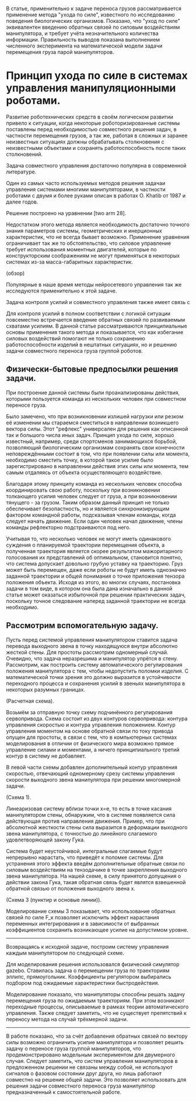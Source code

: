 В статье, применительно к задаче переноса грузов рассматривается применение метода "ухода по силе", известного по исследованию поведения биологических организмов. Показано, что "уход по силе" эквивалентен введению обратных связей по силовым воздействиям манипулятора, и требует учёта незначительного количества информации.
Правильность выводов показана выполнением численного эксперимента на математической модели задачи перемещения груза парой манипуляторов.

# Принцип ухода по силе в системах управления манипуляционными роботами.

Развитие роботехнических средств в своём логическом развитии привело к ситуации, когда некоторые роботоризированные системы поставлены перед необходимостью совместного решения задач, в частности перемещения грузов, а так же, работая в сложных и заранее неизвестных ситуациях должны обрабатывать столкновения с неизвестными объектами и сохранять работоспособность после таких столкновений.

Задача совместного управления достаточно популярна в современной литературе. 



Один из самых часто используемых методов решения задачаи управления системами многими манипуляторами, в частности роботами с двумя и более руками описан в работах O. Khatib от 1987 и далее годов. 

Решение построено на уравнении [two arm 28].

Недостатком этого метода является необходимость достаточно точного знания параметров системы, геометрических и инерционных характеристик, что не всегда бывает возможно. Применение уравнения ограничивает так же то обстоятельство, что силовое управление требует использования моментных двигателей, которые по конструкторским соображениям не могут применяться в некоторых системах из-за масса-габаритных характеристик.








(обзор)

Популярные в наше время методы нейросетевого управления так же исследуются применительно к этой задаче.

Задача контроля усилий и совместного управления также имеет связь с  

Для контроля усилий в полном соответствии с логикой ситуации повсеместно встречается введение обратных связей по развиваемым схватами усилиям. В данной статье рассматриваются принципиальные основы применения такого метода и показывается, что как избегание силовых воздействий помогают не только сохранению работоспособности изделий в нештатных ситуациях, но и решению задачи совместного переноса груза группой роботов. 

## Физически-бытовые предпосылки решения задачи.

При построение данной системы были проанализированы действия, которыми пользуется команда из нескольких человек при совместном переносе груза.

Было замечено, что при возникновении излишей нагрузки или резком её изменении мы стараемся сместиться в направлении возникшего вектора силы. Этот "рефлекс" универсален для решения как описанной так и большого числа иных задач. Принцип ухода по силе, хорошо известный, например, среди спортсменов занимающихся борьбой, позволяющий биологическим организмам сохранять свои конечности неповреждёнными состоит в том, что при появлении силы или момента, необходимо сместить точку, в которой такое усилие было зарегистрировано в направлении действия этих силы или момента, тем самым отдаляясь от объекта осуществляющего воздействие.

Благодаря этому принципу команда из нескольких человек способна координировать свою работу, поскольку при возникновении толкающего усилия человек следует от груза, а при возникновении тянущего - за грузом. Таким образом данный принцип не только обеспечивает безопастность, но и является синхронизирующим фактором командной работы, подсказывая членам команды, когда следует начать движение. Если один человек начал движение, члены команды рефлекторно подстраиваются под него.

Учитывая то, что несколько человек не могут иметь одинакового суждения о планируемой траектории перемещения объекта, а полученная траектория является скорее результатом мажоритарного голосования их представлений об оптимальном, становится понятно, что система допускает довольно грубую уставку на траекторию. Груз может быть перемещен, даже если роботы не будут иметь однозначно заданной траектории и общей понимания о точке приложения тензора положения объекта. Исходя из этого, во многих случаях, постановка задачи в том виде, в котором она была дана изначально в данной статье может оказаться избыточной при решении практических задач, поскольку точное следование наперед заданной траектории не всегда необходимо. 


## Рассмотрим вспомогательную задачу.

Пусть перед системой управления манипулятором ставится задача перевода выходного звена в точку находящуюся внутри абсолютно жесткой стены. Для простоты рассмотрим одномерный случай. Очевидно, что задача неразрешима и манипулятор упрётся в стену. Рассмотрим, как построить систему автоматического регулирования положения манипулятора с тем, чтобы недопустить поломки изделия. С математической точки зрения это должно выразится в устойчивости переходного процесса и сохранения усилий в звеньях манипулятора в некоторых разумных границах.

(Расчетная схема).

Возьмём за отправную точку схему подчинённого регулирования сервопривода. Схема состоит из двух контуров сервопривода: контура управления скоростью и контура управления положением. Контур управления моментом на основе обратной связи по току привода опущен для простоты, в связи с тем, что в компьютерных системах моделирования в отличии от физического мира возможно прямое управление силами и моментами, а ничего принципиального третий контур в систему не добавляет.

В левой части схемы добавлен дополнительный контур управления скоростью, отвечающий одномерному срезу системы управления скорости выходного звена манипулятора при решении многомерной задачи.

(Схема 1).

Линеаризовав систему вблизи точки x=e, то есть в точке касания манипулятором стены, обнаружим, что в системе появляется сила действующая против направления движения. Пример, что при абсолютной жесткости стены сила выразится в деформации выходного звена манипулятора, с точностью до линейного слагаемого удовлетворяющей закону Гука.

Система будет неустойчивой, интегральные слагаемые будут непрерывно нарастать, что приведёт к поломке системы. Для устранения этого эффекта введём дополнительные обратные связи по силовым воздействиям на тензодачике в точке закрепления выходного звена манипулятора. На нашей схеме, в силу принятого допущения о действии закона Гука, такая обратная связь будет являтся взвешенной обратной связью от положения выходного звена x.

(Схема 3 (пунктир и основые линии)).

Моделирование схемы 3 показывает, что использование обратных связей по силе F_к позволяет исключить эффект нарастания переменных интегрирования и в зависимости от выбранных коэффициентов сохранить возникающее усилие на допустимом уровне. 

*****************************

Возвращаясь к исходной задаче, построим систему управления каждым манипулятором по следующей схеме.

Для моделирования решения использовался физический симулятор gazebo. Ставилась задача о перемещении груза по траекториям эллипс, прямоугольник. Коэффициенты регулятором выбирались подбором под ожидаемые характеристики быстродействия.

Моделирование показало, что манипуляторы способны решать задачу перемещения груза по ожидаемым траекториям. При этом возникают переходные процессы, описываемые в рамках теории автоматического управления. Также следует заметить, что не существует препятствий к переносу метода на случай трёхмерной задачи.  

*****************************

В работе показано, что за счёт добавления обратных связей по вектору силы возможно ограничить усилие манипулятора и позволяет решить задачу о переносе груза группой манипуляторов, что продемонстрировано модельным экспериментом для двумерного случая. Следует заметить, что систем управления манипуляторов в предложенном решении не связаны между собой, не используют сигналов о фазовом состоянии друг друга, но лишь работают совместно на решение общей задачи. Это позволяет использовать для решения задачи совместного переноса груза манипулятор предназначенный к самостоятельной работе.